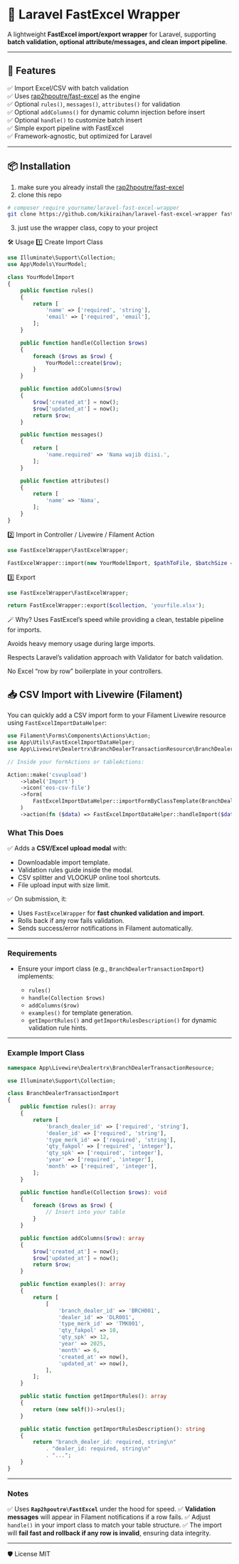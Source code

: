 # 🦉 Laravel FastExcel Wrapper

A lightweight **FastExcel import/export wrapper** for Laravel, supporting **batch validation, optional attribute/messages, and clean import pipeline**.

---

## 🚀 Features

✅ Import Excel/CSV with batch validation  
✅ Uses [rap2hpoutre/fast-excel](https://github.com/rap2hpoutre/fast-excel) as the engine  
✅ Optional `rules()`, `messages()`, `attributes()` for validation  
✅ Optional `addColumns()` for dynamic column injection before insert  
✅ Optional `handle()` to customize batch insert  
✅ Simple export pipeline with FastExcel  
✅ Framework-agnostic, but optimized for Laravel

---

## 📦 Installation
1. make sure you already install the [rap2hpoutre/fast-excel](https://github.com/rap2hpoutre/fast-excel)
2. clone this repo
```bash
# composer require yourname/laravel-fast-excel-wrapper
git clone https://github.com/kikiraihan/laravel-fast-excel-wrapper fast-excel-wrapper
```
3. just use the wrapper class, copy to your project

🛠️ Usage
1️⃣ Create Import Class
```php
use Illuminate\Support\Collection;
use App\Models\YourModel;

class YourModelImport
{
    public function rules()
    {
        return [
            'name' => ['required', 'string'],
            'email' => ['required', 'email'],
        ];
    }

    public function handle(Collection $rows)
    {
        foreach ($rows as $row) {
            YourModel::create($row);
        }
    }

    public function addColumns($row)
    {
        $row['created_at'] = now();
        $row['updated_at'] = now();
        return $row;
    }

    public function messages()
    {
        return [
            'name.required' => 'Nama wajib diisi.',
        ];
    }

    public function attributes()
    {
        return [
            'name' => 'Nama',
        ];
    }
}
```
2️⃣ Import in Controller / Livewire / Filament Action
```php
use FastExcelWrapper\FastExcelWrapper;

FastExcelWrapper::import(new YourModelImport, $pathToFile, $batchSize = 1000);
```
3️⃣ Export
```php
use FastExcelWrapper\FastExcelWrapper;

return FastExcelWrapper::export($collection, 'yourfile.xlsx');
```

🪄 Why?
Uses FastExcel’s speed while providing a clean, testable pipeline for imports.

Avoids heavy memory usage during large imports.

Respects Laravel’s validation approach with Validator for batch validation.

No Excel “row by row” boilerplate in your controllers.

## 📥 CSV Import with Livewire (Filament)

You can quickly add a CSV import form to your Filament Livewire resource using `FastExcelImportDataHelper`:

```php
use Filament\Forms\Components\Actions\Action;
use App\Utils\FastExcelImportDataHelper;
use App\Livewire\Dealertrx\BranchDealerTransactionResource\BranchDealerTransactionImport;

// Inside your formActions or tableActions:

Action::make('csvupload')
    ->label('Import')
    ->icon('eos-csv-file')
    ->form(
        FastExcelImportDataHelper::importFormByClassTemplate(BranchDealerTransactionImport::class)
    )
    ->action(fn ($data) => FastExcelImportDataHelper::handleImport($data, new BranchDealerTransactionImport)),
```

### What This Does

✅ Adds a **CSV/Excel upload modal** with:

* Downloadable import template.
* Validation rules guide inside the modal.
* CSV splitter and VLOOKUP online tool shortcuts.
* File upload input with size limit.

✅ On submission, it:

* Uses `FastExcelWrapper` for **fast chunked validation and import**.
* Rolls back if any row fails validation.
* Sends success/error notifications in Filament automatically.

---

### Requirements

* Ensure your import class (e.g., `BranchDealerTransactionImport`) implements:

  * `rules()`
  * `handle(Collection $rows)`
  * `addColumns($row)`
  * `examples()` for template generation.
  * `getImportRules()` and `getImportRulesDescription()` for dynamic validation rule hints.

---

### Example Import Class

```php
namespace App\Livewire\Dealertrx\BranchDealerTransactionResource;

use Illuminate\Support\Collection;

class BranchDealerTransactionImport
{
    public function rules(): array
    {
        return [
            'branch_dealer_id' => ['required', 'string'],
            'dealer_id' => ['required', 'string'],
            'type_merk_id' => ['required', 'string'],
            'qty_fakpol' => ['required', 'integer'],
            'qty_spk' => ['required', 'integer'],
            'year' => ['required', 'integer'],
            'month' => ['required', 'integer'],
        ];
    }

    public function handle(Collection $rows): void
    {
        foreach ($rows as $row) {
            // Insert into your table
        }
    }

    public function addColumns($row): array
    {
        $row['created_at'] = now();
        $row['updated_at'] = now();
        return $row;
    }

    public function examples(): array
    {
        return [
            [
                'branch_dealer_id' => 'BRCH001',
                'dealer_id' => 'DLR001',
                'type_merk_id' => 'TMK001',
                'qty_fakpol' => 10,
                'qty_spk' => 12,
                'year' => 2025,
                'month' => 6,
                'created_at' => now(),
                'updated_at' => now(),
            ],
        ];
    }

    public static function getImportRules(): array
    {
        return (new self())->rules();
    }

    public static function getImportRulesDescription(): string
    {
        return "branch_dealer_id: required, string\n"
            . "dealer_id: required, string\n"
            . "...";
    }
}
```

---

### Notes

✅ Uses **`Rap2hpoutre\FastExcel`** under the hood for speed.
✅ **Validation messages** will appear in Filament notifications if a row fails.
✅ Adjust `handle()` in your import class to match your table structure.
✅ The import will **fail fast and rollback if any row is invalid**, ensuring data integrity.


---
🛡️ License
MIT
